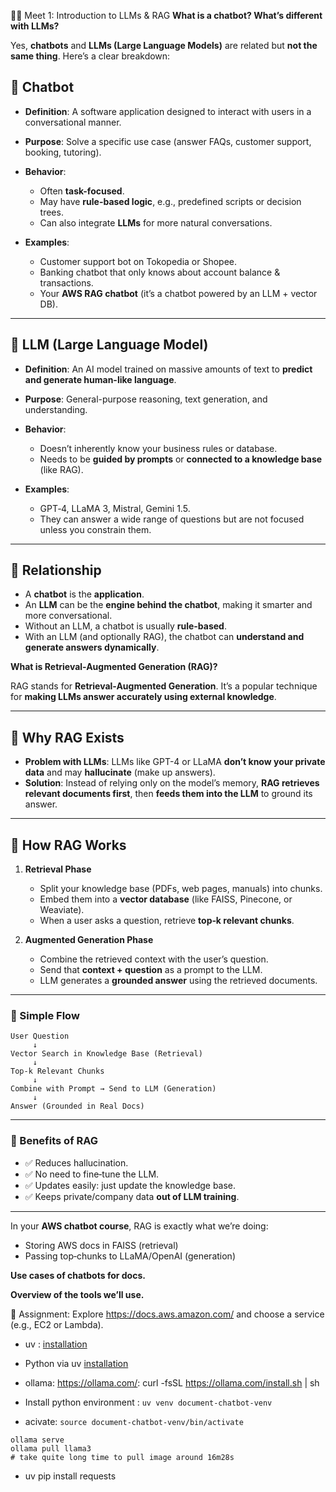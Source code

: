 🧑‍🏫 Meet 1: Introduction to LLMs & RAG
**What is a chatbot? What’s different with LLMs?**

Yes, **chatbots** and **LLMs (Large Language Models)** are related but **not the same thing**. Here’s a clear breakdown:

## 🤖 **Chatbot**

* **Definition**: A software application designed to interact with users in a conversational manner.
* **Purpose**: Solve a specific use case (answer FAQs, customer support, booking, tutoring).
* **Behavior**:

  * Often **task-focused**.
  * May have **rule-based logic**, e.g., predefined scripts or decision trees.
  * Can also integrate **LLMs** for more natural conversations.
* **Examples**:

  * Customer support bot on Tokopedia or Shopee.
  * Banking chatbot that only knows about account balance & transactions.
  * Your **AWS RAG chatbot** (it’s a chatbot powered by an LLM + vector DB).

---

## 🧠 **LLM (Large Language Model)**

* **Definition**: An AI model trained on massive amounts of text to **predict and generate human-like language**.
* **Purpose**: General-purpose reasoning, text generation, and understanding.
* **Behavior**:

  * Doesn’t inherently know your business rules or database.
  * Needs to be **guided by prompts** or **connected to a knowledge base** (like RAG).
* **Examples**:

  * GPT‑4, LLaMA 3, Mistral, Gemini 1.5.
  * They can answer a wide range of questions but are not focused unless you constrain them.

---

## 🔗 **Relationship**

* A **chatbot** is the **application**.
* An **LLM** can be the **engine behind the chatbot**, making it smarter and more conversational.
* Without an LLM, a chatbot is usually **rule-based**.
* With an LLM (and optionally RAG), the chatbot can **understand and generate answers dynamically**.


**What is Retrieval-Augmented Generation (RAG)?**

RAG stands for **Retrieval-Augmented Generation**.
It’s a popular technique for **making LLMs answer accurately using external knowledge**.

---

## 🔹 Why RAG Exists

* **Problem with LLMs**:
  LLMs like GPT-4 or LLaMA **don’t know your private data** and may **hallucinate** (make up answers).
* **Solution**:
  Instead of relying only on the model’s memory, **RAG retrieves relevant documents first**, then **feeds them into the LLM** to ground its answer.

---

## 🔹 How RAG Works

1. **Retrieval Phase**

   * Split your knowledge base (PDFs, web pages, manuals) into chunks.
   * Embed them into a **vector database** (like FAISS, Pinecone, or Weaviate).
   * When a user asks a question, retrieve **top‑k relevant chunks**.

2. **Augmented Generation Phase**

   * Combine the retrieved context with the user’s question.
   * Send that **context + question** as a prompt to the LLM.
   * LLM generates a **grounded answer** using the retrieved documents.

---

### 🔹 Simple Flow

```
User Question
     ↓
Vector Search in Knowledge Base (Retrieval)
     ↓
Top-k Relevant Chunks
     ↓
Combine with Prompt → Send to LLM (Generation)
     ↓
Answer (Grounded in Real Docs)
```

---

### 🔹 Benefits of RAG

* ✅ Reduces hallucination.
* ✅ No need to fine‑tune the LLM.
* ✅ Updates easily: just update the knowledge base.
* ✅ Keeps private/company data **out of LLM training**.

---

In your **AWS chatbot course**, RAG is exactly what we’re doing:

* Storing AWS docs in FAISS (retrieval)
* Passing top‑chunks to LLaMA/OpenAI (generation)


**Use cases of chatbots for docs.**

**Overview of the tools we’ll use.**

📘 Assignment: Explore https://docs.aws.amazon.com/ and choose a service (e.g., EC2 or Lambda).

- uv : [installation](https://docs.astral.sh/uv/getting-started/installation/#installation-methods)
- Python via uv [installation](https://docs.astral.sh/uv/guides/install-python/)
- ollama: https://ollama.com/: curl -fsSL https://ollama.com/install.sh | sh

- Install python environment : `uv venv document-chatbot-venv`
- acivate: `source document-chatbot-venv/bin/activate`
```
ollama serve
ollama pull llama3
# take quite long time to pull image around 16m28s
```

- uv pip install requests
